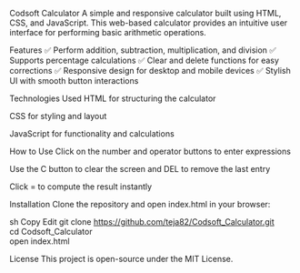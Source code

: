 Codsoft Calculator
A simple and responsive calculator built using HTML, CSS, and JavaScript. This web-based calculator provides an intuitive user interface for performing basic arithmetic operations.

Features
✅ Perform addition, subtraction, multiplication, and division
✅ Supports percentage calculations
✅ Clear and delete functions for easy corrections
✅ Responsive design for desktop and mobile devices
✅ Stylish UI with smooth button interactions

Technologies Used
HTML for structuring the calculator

CSS for styling and layout

JavaScript for functionality and calculations

How to Use
Click on the number and operator buttons to enter expressions

Use the C button to clear the screen and DEL to remove the last entry

Click = to compute the result instantly


Installation
Clone the repository and open index.html in your browser:

sh
Copy
Edit
git clone https://github.com/teja82/Codsoft_Calculator.git  
cd Codsoft_Calculator  
open index.html  

License
This project is open-source under the MIT License.
